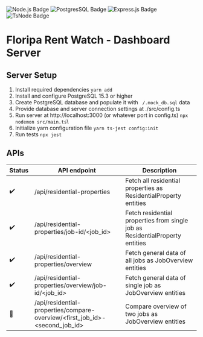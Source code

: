 ![Node.js Badge](https://img.shields.io/badge/Node.js-339933?style=for-the-badge&logo=node.js&logoColor=white)
![PostgresSQL Badge](https://img.shields.io/badge/PostgreSQL-316192?style=for-the-badge&logo=postgresql&logoColor=white)
![Express.js Badge](https://img.shields.io/badge/Express.js-000000?style=for-the-badge&logo=express&logoColor=white)
![TsNode Badge](https://img.shields.io/badge/ts--node-3178C6?style=for-the-badge&logo=ts-node&logoColor=white)
# Floripa Rent Watch - Dashboard Server
## Server Setup
1. Install required dependencies `yarn add`
2. Install and configure PostgreSQL 15.3 or higher
3. Create PostgreSQL database and populate it with ` /.mock_db.sql` data 
4. Provide database and server connection settings at ./src/config.ts
5. Run server at http://localhost:3000 (or whatever port in config.ts) `npx nodemon src/main.ts`\
6. Initialize yarn configuration file `yarn ts-jest config:init`                                            
7. Run tests `npx jest` 
## APIs

| Status         | API endpoint                                     | Description                                                             |
| -------------- | ------------------------------------------------ | ----------------------------------------------------------------------- |
| :heavy_check_mark: | /api/residential-properties                | Fetch all residential properties as ResidentialProperty entities               |
| :heavy_check_mark: | /api/residential-properties/job-id/<job_id> | Fetch residential properties from single job as ResidentialProperty entities  |
| :heavy_check_mark: | /api/residential-properties/overview         | Fetch general data of all jobs as JobOverview entities                        |
| :heavy_check_mark: | /api/residential-properties/overview/job-id/<job_id> | Fetch general data of single job as JobOverview entities               |
| :construction_worker:   | /api/residential-properties/compare-overview/<first_job_id>-<second_job_id> | Compare overview of two jobs as JobOverview entities |
  
  
